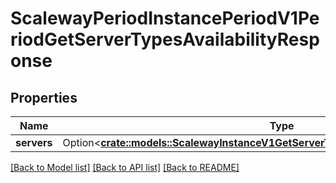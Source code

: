 # ScalewayPeriodInstancePeriodV1PeriodGetServerTypesAvailabilityResponse

## Properties

Name | Type | Description | Notes
------------ | ------------- | ------------- | -------------
**servers** | Option<[**crate::models::ScalewayInstanceV1GetServerTypesAvailabilityResponseServers**](scaleway_instance_v1_GetServerTypesAvailabilityResponse_servers.md)> |  | [optional]

[[Back to Model list]](../README.md#documentation-for-models) [[Back to API list]](../README.md#documentation-for-api-endpoints) [[Back to README]](../README.md)


